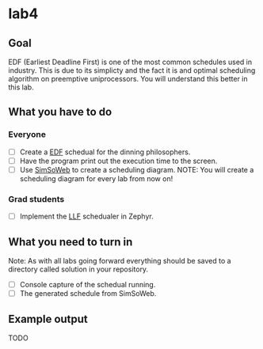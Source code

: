 # lab4

## Goal

EDF (Earliest Deadline First) is one of the most common schedules used in industry. This is due to its simplicty and the fact it is and optimal scheduling algorithm on preemptive uniprocessors. You will understand this better in this lab.

## What you have to do

### Everyone

- [ ] Create a [EDF](https://en.wikipedia.org/wiki/Earliest_deadline_first_scheduling) schedual for the dinning philosophers.
- [ ] Have the program print out the execution time to the screen.
- [ ] Use [SimSoWeb](http://projects.laas.fr/simso/simso-web) to create a scheduling diagram.
NOTE: You will create a scheduling diagram for every lab from now on!

### Grad students

- [ ] Implement the [LLF](https://en.wikipedia.org/wiki/Least_slack_time_scheduling) schedualer in Zephyr.

## What you need to turn in
Note: As with all labs going forward everything should be saved to a directory called solution in your repository.

- [ ] Console capture of the schedual running.
- [ ] The generated schedule from SimSoWeb.

## Example output

TODO
